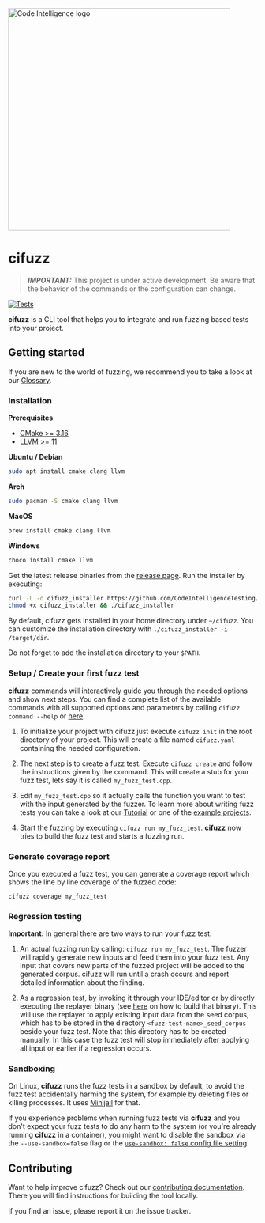 <a href="https://www.code-intelligence.com/">
<img src="https://www.code-intelligence.com/hubfs/Logos/CI%20Logos/Logo_quer_white.png" alt="Code Intelligence logo" width="450px">
</a>

# cifuzz

> **_IMPORTANT:_** This project is under active development.
Be aware that the behavior of the commands or the configuration
can change.

[![Tests](https://github.com/CodeIntelligenceTesting/cifuzz/actions/workflows/pipeline_pr.yml/badge.svg?branch=main)](https://github.com/CodeIntelligenceTesting/cifuzz/actions/workflows/pipeline_pr.yml)

**cifuzz** is a CLI tool that helps you to integrate and run fuzzing
based tests into your project.

## Getting started
If you are new to the world of fuzzing, we recommend you to take a
look at our [Glossary](docs/Glossary.md).

### Installation

**Prerequisites**
* [CMake >= 3.16](https://cmake.org/)
* [LLVM >= 11](https://clang.llvm.org/get_started.html)

**Ubuntu / Debian**
<!-- when changing this, please make sure it is in sync with the E2E pipeline -->
```bash
sudo apt install cmake clang llvm
```

**Arch**
<!-- when changing this, please make sure it is in sync with the E2E pipeline -->
```bash
sudo pacman -S cmake clang llvm
```

**MacOS**
<!-- when changing this, please make sure it is in sync with the E2E pipeline -->
```bash
brew install cmake clang llvm
```

**Windows**
<!-- when changing this, please make sure it is in sync with the E2E pipeline -->
<!-- clang is included in the llvm package --->
```bash
choco install cmake llvm
```

Get the latest release binaries from the [release page](https://github.com/CodeIntelligenceTesting/cifuzz/releases/latest).
Run the installer by executing:
```bash
curl -L -o cifuzz_installer https://github.com/CodeIntelligenceTesting/cifuzz/releases/latest/download/cifuzz_installer_linux # or _darwin for MacOS
chmod +x cifuzz_installer && ./cifuzz_installer
```

By default, cifuzz gets installed in your home directory under `~/cifuzz`.
You can customize the installation directory with `./cifuzz_installer -i /target/dir`.

Do not forget to add the installation directory to your `$PATH`.

### Setup / Create your first fuzz test

**cifuzz** commands will interactively guide you through the needed
options and show next steps. You can find a complete
list of the available commands with all supported options and
parameters by calling `cifuzz command --help` or
[here](https://github.com/CodeIntelligenceTesting/cifuzz/wiki/cifuzz).

1. To initialize your project with cifuzz just execute `cifuzz init`
in the root directory of your project. This will create a file named
`cifuzz.yaml` containing the needed configuration.

2. The next step is to create a fuzz test. Execute `cifuzz create`
and follow the instructions given by the command. This will create a
stub for your fuzz test, lets say it is called `my_fuzz_test.cpp`.

3. Edit `my_fuzz_test.cpp` so it actually calls the function you want
to test with the input generated by the fuzzer. To learn more about
writing fuzz tests you can take a look at our
[Tutorial](docs/How-To-Write-A-Fuzz-Test.md) or one of the
[example projects](examples).

4. Start the fuzzing by executing `cifuzz run my_fuzz_test`.
**cifuzz** now tries to build the fuzz test and starts a fuzzing run.

### Generate coverage report

Once you executed a fuzz test, you can generate a coverage report which
shows the line by line coverage of the fuzzed code:

    cifuzz coverage my_fuzz_test

### Regression testing

**Important:** In general there are two ways to run your fuzz test:

1. An actual fuzzing run by calling: `cifuzz run my_fuzz_test`.
The fuzzer will rapidly generate new inputs and feed them into your
fuzz test. Any input that covers new parts of the fuzzed project will
be added to the generated corpus. cifuzz will run until a crash occurs
and report detailed information about the finding.

2. As a regression test, by invoking it through your IDE/editor or by
directly executing the replayer binary
(see [here](docs/How-To-Write-A-Fuzz-Test.md#how-to-buildcompile-your-fuzz-tests)
on how to build that binary).
This will use the replayer to apply existing input data from the
seed corpus, which has to be stored in the directory
`<fuzz-test-name>_seed_corpus` beside your fuzz test. Note that this
directory has to be created manually.
In this case the fuzz test will stop immediately after
applying all input or earlier if a regression occurs.


### Sandboxing

On Linux, **cifuzz** runs the fuzz tests in a sandbox by default, to
avoid the fuzz test accidentally harming the system, for example by
deleting files or killing processes. It uses [Minijail](https://google.github.io/minijail/minijail0.1.html) for
that.

If you experience problems when running fuzz tests via **cifuzz** and
you don't expect your fuzz tests to do any harm to the system (or you're
already running **cifuzz** in a container), you might want to disable
the sandbox via the `--use-sandbox=false` flag or the
[`use-sandbox: false` config file setting](docs/Configuration.md#use-sandbox).

## Contributing
Want to help improve cifuzz? Check out our [contributing documentation](CONTRIBUTING.md).
There you will find instructions for building the tool locally.

If you find an issue, please report it on the issue tracker.
